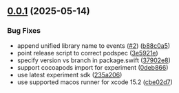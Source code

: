 ## [0.0.1](https://github.com/amplitude/AmplitudeUnified-Swift/compare/v0.0.0...v0.0.1) (2025-05-14)


### Bug Fixes

* append unified library name to events ([#2](https://github.com/amplitude/AmplitudeUnified-Swift/issues/2)) ([b88c0a5](https://github.com/amplitude/AmplitudeUnified-Swift/commit/b88c0a5b20bdb1f5711b2c3d95ddfa522e0a9578))
* point release script to correct podspec ([3e5921e](https://github.com/amplitude/AmplitudeUnified-Swift/commit/3e5921eb59f63123a9d7b0bdf7c1b439aae63540))
* specify version vs branch in package.swift ([37902e8](https://github.com/amplitude/AmplitudeUnified-Swift/commit/37902e828b2c9c8b9d36c35408529f5ad1feb2c6))
* support cocoapods import for experiment ([0deb866](https://github.com/amplitude/AmplitudeUnified-Swift/commit/0deb86634f750e26488c26f0667839c691294fd9))
* use latest experiment sdk ([235a206](https://github.com/amplitude/AmplitudeUnified-Swift/commit/235a2067544a6de328ae1e5fd5c17dd23ee964c7))
* use supported macos runner for xcode 15.2 ([cbe02d7](https://github.com/amplitude/AmplitudeUnified-Swift/commit/cbe02d72495cd5d3cc0511f7a6dfd35f993fce61))
